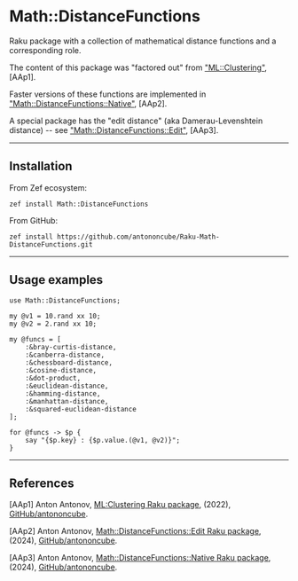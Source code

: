 # Math::DistanceFunctions

Raku package with a collection of mathematical distance functions and a corresponding role.

The content of this package was "factored out" from 
["ML::Clustering"](https://raku.land/zef:antononcube/ML::Clustering), [AAp1].  

Faster versions of these functions are implemented in 
["Math::DistanceFunctions::Native"](https://github.com/antononcube/Raku-Math-DistanceFunctions-Native), [AAp2].

A special package has the "edit distance" (aka Damerau-Levenshtein distance) -- see
["Math::DistanceFunctions::Edit"](https://github.com/antononcube/Raku-Math-DistanceFunctions-Edit), [AAp3].

------

## Installation

From Zef ecosystem:

```
zef install Math::DistanceFunctions
```

From GitHub:

```
zef install https://github.com/antononcube/Raku-Math-DistanceFunctions.git
```

-----

## Usage examples

```perl6
use Math::DistanceFunctions;

my @v1 = 10.rand xx 10;
my @v2 = 2.rand xx 10;

my @funcs = [
    :&bray-curtis-distance,
    :&canberra-distance,
    :&chessboard-distance,
    :&cosine-distance,
    :&dot-product,
    :&euclidean-distance,
    :&hamming-distance,
    :&manhattan-distance,
    :&squared-euclidean-distance
];

for @funcs -> $p {
    say "{$p.key} : {$p.value.(@v1, @v2)}";
}
```

-----

## References

[AAp1] Anton Antonov, [ML:Clustering Raku package](https://github.com/antononcube/Raku-ML-Clustering), (2022), [GitHub/antononcube](https://github.com/antononcube). 

[AAp2] Anton Antonov, 
[Math::DistanceFunctions::Edit Raku package](https://github.com/antononcube/Raku-Math-DistanceFunctions-Edit), 
(2024), 
[GitHub/antononcube](https://github.com/antononcube). 

[AAp3] Anton Antonov, 
[Math::DistanceFunctions::Native Raku package](https://github.com/antononcube/Raku-Math-DistanceFunctions-Native), 
(2024), 
[GitHub/antononcube](https://github.com/antononcube). 